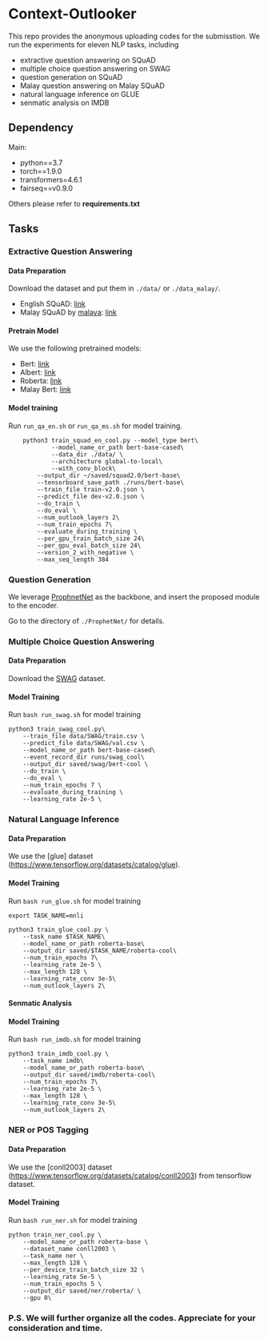# Context-Outlooker

This repo provides the anonymous uploading codes for the submisstion.
We run the experiments for eleven NLP tasks, including
- extractive question answering on SQuAD
- multiple choice question answering on SWAG
- question generation on SQuAD
- Malay question answering on Malay SQuAD
- natural language inference on GLUE
- senmatic analysis on IMDB

## Dependency
Main:
- python==3.7
- torch==1.9.0
- transformers=4.6.1
- fairseq==v0.9.0 

Others please refer to **requirements.txt**

## Tasks

### Extractive Question Answering

#### Data Preparation

Download the dataset and put them in ```./data/``` or ```./data_malay/```.
- English SQuAD: [link](https://rajpurkar.github.io/SQuAD-explorer/)
- Malay SQuAD by [malaya](https://malaya.readthedocs.io/en/latest/index.html): [link](https://github.com/huseinzol05/malay-dataset/tree/master/question-answer/squad)

#### Pretrain Model
We use the following pretrained models:
- Bert: [link](https://huggingface.co/bert-base-cased)
- Albert: [link](https://huggingface.co/albert-base-v2?text=The+goal+of+life+is+%5BMASK%5D.)
- Roberta: [link](https://huggingface.co/roberta-base?text=The+goal+of+life+is+%3Cmask%3E.)
- Malay Bert: [link](https://huggingface.co/malay-huggingface/bert-base-bahasa-cased)

#### Model training
Run ```run_qa_en.sh``` or `run_qa_ms.sh` for model training.
```
	python3 train_squad_en_cool.py --model_type bert\
	    	--model_name_or_path bert-base-cased\
	    	--data_dir ./data/ \
      		--architecture global-to-local\
      		--with_conv_block\
		--output_dir ~/saved/squad2.0/bert-base\
		--tensorboard_save_path ./runs/bert-base\
		--train_file train-v2.0.json \
		--predict_file dev-v2.0.json \
		--do_train \
		--do_eval \
		--num_outlook_layers 2\
		--num_train_epochs 7\
		--evaluate_during_training \
		--per_gpu_train_batch_size 24\
		--per_gpu_eval_batch_size 24\
		--version_2_with_negative \
		--max_seq_length 384
```

### Question Generation

We leverage [ProphnetNet](https://github.com/microsoft/ProphetNet) as the backbone, and insert the proposed module to the encoder.

Go to the directory of ```./ProphetNet/``` for details.

### Multiple Choice Question Answering

#### Data Preparation

Download the [SWAG](https://www.kaggle.com/datasets/jeromeblanchet/swag-nlp-dataset) dataset.

#### Model Training

Run `bash run_swag.sh` for model training
```
python3 train_swag_cool.py\
	--train_file data/SWAG/train.csv \
	--predict_file data/SWAG/val.csv \
	--model_name_or_path bert-base-cased\
	--event_record_dir runs/swag_cool\
	--output_dir saved/swag/bert-cool \
	--do_train \
	--do_eval \
	--num_train_epochs 7 \
	--evaluate_during_training \
	--learning_rate 2e-5 \
```

### Natural Language Inference

#### Data Preparation

We use the [glue] dataset (https://www.tensorflow.org/datasets/catalog/glue).

#### Model Training

Run `bash run_glue.sh` for model training
```
export TASK_NAME=mnli

python3 train_glue_cool.py \
    --task_name $TASK_NAME\
    --model_name_or_path roberta-base\
    --output_dir saved/$TASK_NAME/roberta-cool\
    --num_train_epochs 7\
    --learning_rate 2e-5 \
    --max_length 128 \
    --learning_rate_conv 3e-5\
    --num_outlook_layers 2\
```
#### Senmatic Analysis

#### Model Training

Run `bash run_imdb.sh` for model training
```
python3 train_imdb_cool.py \
    --task_name imdb\
    --model_name_or_path roberta-base\
    --output_dir saved/imdb/roberta-cool\
    --num_train_epochs 7\
    --learning_rate 2e-5 \
    --max_length 128 \
    --learning_rate_conv 3e-5\
    --num_outlook_layers 2\
```
### NER or POS Tagging

#### Data Preparation

We use the [conll2003] dataset (https://www.tensorflow.org/datasets/catalog/conll2003) from tensorflow dataset.

#### Model Training

Run `bash run_ner.sh` for model training
```
python train_ner_cool.py \
    --model_name_or_path roberta-base \
    --dataset_name conll2003 \
    --task_name ner \
    --max_length 128 \
    --per_device_train_batch_size 32 \
    --learning_rate 5e-5 \
    --num_train_epochs 5 \
    --output_dir saved/ner/roberta/ \
    --gpu 0\
```

### P.S. We will further organize all the codes. Appreciate for your consideration and time.
